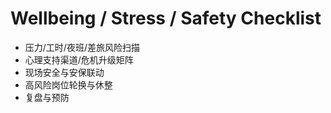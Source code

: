 # Wellbeing / Stress / Safety Checklist

- 压力/工时/夜班/差旅风险扫描
- 心理支持渠道/危机升级矩阵
- 现场安全与安保联动
- 高风险岗位轮换与休整
- 复盘与预防
